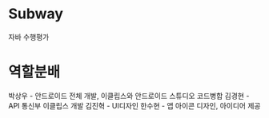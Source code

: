 # Subway
자바 수행평가

# 역할분배

박상우 - 안드로이드 전체 개발, 이클립스와 안드로이드 스튜디오 코드병합
김경현 - API 통신부 이클립스 개발
김진혁 - UI디자인
한수현 - 앱 아이콘 디자인, 아이디어 제공